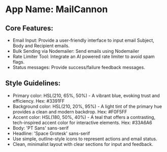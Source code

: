 # **App Name**: MailCannon

## Core Features:

- Email Input: Provide a user-friendly interface to input email Subject, Body and Recipient emails.
- Bulk Sending via Nodemailer: Send emails using Nodemailer
- Rate Limiter Tool: Integrate an AI powered rate limiter to avoid spam flags.
- Status messages: Provide success/failure feedback messages.

## Style Guidelines:

- Primary color: HSL(210, 65%, 50%) - A vibrant blue, evoking trust and efficiency.  Hex: #3391FF
- Background color: HSL(210, 20%, 95%) - A light tint of the primary hue provides a clean and modern backdrop. Hex: #F0F5FF
- Accent color: HSL(180, 50%, 40%) - A teal that offers a contrasting, tech-inspired accent color for interactive elements. Hex: #33A6A6
- Body: 'PT Sans' sans-serif
- Headline: 'Space Grotesk' sans-serif
- Use simple, outline-style icons to represent actions and email status.
- Clean, minimalist layout with clear sections for input and feedback.